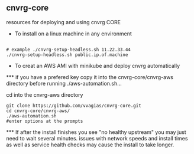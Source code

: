 ## cnvrg-core
resources for deploying and using cnvrg CORE 

- To install on a linux machine in any environment


```

# example ./cnvrg-setup-headless.sh 11.22.33.44
./cnvrg-setup-headless.sh public.ip.of.machine

```

- To creat an AWS AMI with minikube and deploy cnvrg automatically 

*** if you have a prefered key copy it into the cnvrg-core/cnvrg-aws directory before running ./aws-automation.sh... 

cd into the cnvrg-aws directory 
```
git clone https://github.com/vvagias/cnvrg-core.git
cd cnvrg-core/cnvrg-aws/
./aws-automation.sh
#enter options at the prompts
```

*** If after the install finishes you see "no healthy upstream" you may just need to wait several minutes. issues with network speeds and install times as well as service health checks may cause the install to take longer. 
